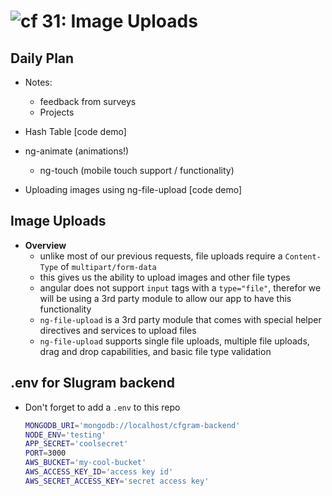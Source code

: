 ![cf](http://i.imgur.com/7v5ASc8.png) 31: Image Uploads
=====================================

## Daily Plan
* Notes:
  * feedback from surveys
  * Projects

* Hash Table [code demo]
* ng-animate (animations!)
  * ng-touch (mobile touch support / functionality)
* Uploading images using ng-file-upload [code demo]

## Image Uploads
  * **Overview**
    * unlike most of our previous requests, file uploads require a `Content-Type` of `multipart/form-data`
    * this gives us the ability to upload images and other file types
    * angular does not support `input` tags with a `type="file"`, therefor we will be using a 3rd party module to allow our app to have this functionality
    * `ng-file-upload` is a 3rd party module that comes with special helper directives and services to upload files
    * `ng-file-upload` supports single file uploads, multiple file uploads, drag and drop capabilities, and basic file type validation


## .env for Slugram backend
* Don't forget to add a `.env` to this repo
   ```sh
   MONGODB_URI='mongodb://localhost/cfgram-backend'
   NODE_ENV='testing'
   APP_SECRET='coolsecret'
   PORT=3000
   AWS_BUCKET='my-cool-bucket'
   AWS_ACCESS_KEY_ID='access key id'
   AWS_SECRET_ACCESS_KEY='secret access key'
   ```
